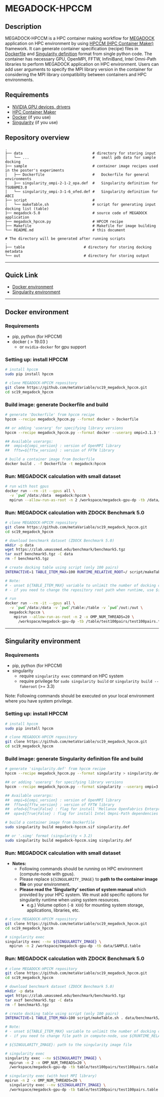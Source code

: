 # MEGADOCK-HPCCM

## Description

MEGADOCK-HPCCM is a HPC container making workflow for [MEGADOCK](https://github.com/akiyamalab/MEGADOCK) application on HPC environment by using [HPCCM (HPC Container Maker)](https://github.com/NVIDIA/hpc-container-maker/) framework. It can generate container specification (recipe) files in [Dockerfile](https://docs.docker.com/engine/reference/builder/) and [Singularity definition](https://sylabs.io/guides/3.3/user-guide/definition_files.html) format from single python code.
The container has necessary GPU, OpenMPI, FFTW, InfiniBand, Intel Omni-Path libraries to perform MEGADOCK application on HPC environment. Users can add user arguments to specify the MPI library version in the container for considering the MPI library compatibility between containers and HPC environments.


## Requirements

- [NVIDIA GPU devices, drivers](https://www.nvidia.com/)
- [HPC Container Maker](https://github.com/NVIDIA/hpc-container-maker/)
- [Docker](https://www.docker.com/) (if you use)
- [Singularity](https://sylabs.io/) (if you use)

## Repository overview
```
.
├── data                                # directory for storing input
│   └── ...                             #   small pdb data for sample docking
├── sample                              # container image recipes used in the poster's experiments
│   ├── Dockerfile                      #   Dockerfile for general environments
│   ├── singularity_ompi-2-1-2_opa.def  #   Singularity definition for TSUBAME3.0
│   └── singularity_ompi-3-1-6_ofed.def #   Singularity definition for ABCI
├── script                              # 
|   └── makeTable.sh                    # script for generating input docking list (table)
├── megadock-5.0                        # source code of MEGADOCK application
├── megadock_hpccm.py                   # HPCCM recipe
├── Makefile                            # Makefile for image building
└── README.md                           # this document

# The directory will be generated after running scripts
.
├── table                           # directory for storing docking metadata
└── out                             # directory for storing output
```

----

## Quick Link

- [Docker environment](#Docker-environment)
- [Singularity environment](#Singularity-environment)

----

## Docker environment

### Requirements

- pip, python (for HPCCM)
- docker ( > 19.03 )
  - or `nvidia-docker` for gpu support

### Setting up: install HPCCM

```sh
# install hpccm
sudo pip install hpccm

# clone MEGADOCK-HPCCM repository
git clone https://github.com/metaVariable/sc19_megadock_hpccm.git
cd sc19_megadock_hpccm
```

### Build image: generate Dockerfile and build

``` sh
# generate 'Dockerfile' from hpccm recipe
hpccm --recipe megadock_hpccm.py --format docker > Dockerfile

## or adding 'userarg' for specifying library versions
hpccm --recipe megadock_hpccm.py --format docker --userarg ompi=3.1.3 fftw=3.3.8 > Dockerfile

## Available userargs:
##  ompi=${ompi_version} : version of OpenMPI library
##  fftw=${fftw_version} : version of FFTW library

# build a container image from Dockerfile
docker build . -f Dockerfile -t megadock:hpccm
```

### Run: MEGADOCK calculation with small dataset

```sh
# run with host gpus
docker run --rm -it --gpus all \
  -v `pwd`/data:/data  megadock:hpccm \
  mpirun --allow-run-as-root -n 2 /workspace/megadock-gpu-dp -tb /data/SAMPLE.table
```

### Run: MEGADOCK calculation with ZDOCK Benchmark 5.0

```sh
# clone MEGADOCK-HPCCM repository
git clone https://github.com/metaVariable/sc19_megadock_hpccm.git
cd sc19_megadock_hpccm

# download benchmark dataset (ZDOCK Benchmark 5.0)
mkdir -p data
wget https://zlab.umassmed.edu/benchmark/benchmark5.tgz
tar xvzf benchmark5.tgz -C data
rm -f benchmark5.tgz

# create docking table using script (only 100 pairs)
INTERACTIVE=1 TABLE_ITEM_MAX=100 RUNTIME_RELATIVE_ROOT=/ script/makeTable.sh . data/benchmark5/structures/ \*_r_b.pdb \*_l_b.pdb test100pairs

# Note: 
# - unset ${TABLE_ITEM_MAX} variable to unlimit the number of docking calculations (all-to-all)
# - if you need to change the repository root path when runtime, use ${RUNTIME_RELATIVE_ROOT} to modify path in generating the table.

# run
docker run --rm -it --gpus all \
  -v `pwd`/data:/data -v `pwd`/table:/table -v `pwd`/out:/out \
  megadock:hpccm \
    mpirun --allow-run-as-root -n 2 -x OMP_NUM_THREADS=20 \
      /workspace/megadock-gpu-dp -tb /table/test100pairs/test100pairs.table
```

----

## Singularity environment

### Requirements

- pip, python (for HPCCM)
- singularity
  - require `singularity exec` command on HPC system
  - require privilege for `sudo singularity build` or `singularity build --fakeroot` (>= 3.3)

Note: Following commands should be executed on your local environment where you have system privilege.

### Setting up: install HPCCM

```sh
# install hpccm
sudo pip install hpccm

# clone MEGADOCK-HPCCM repository
git clone https://github.com/metaVariable/sc19_megadock_hpccm.git
cd sc19_megadock_hpccm
```

### Build image: generate Singularity definition file and build

``` sh
# generate 'singularity.def' from hpccm recipe
hpccm --recipe megadock_hpccm.py --format singularity > singularity.def

## or adding 'userarg' for specifying library versions
hpccm --recipe megadock_hpccm.py --format singularity --userarg ompi=3.1.3 fftw=3.3.8 ofed=True > singularity.def

## Available userargs:
##  ompi=${ompi_version} : version of OpenMPI library
##  fftw=${fftw_version} : version of FFTW library
##  ofed=${True|False} : flag for install 'Mellanox OpenFabrics Enterprise Distribution for Linux'
##  opa=${True|False} : flag for install Intel Ompni-Path dependencies

# build a container image from Dockerfile
sudo singularity build megadock-hpccm.sif singularity.def

## or '.simg' format (singularity < 3.2)
sudo singularity build megadock-hpccm.simg singularity.def
```

### Run: MEGADOCK calculation with small dataset

- **Notes:**
  - Following commands should be running on HPC environment (compute-node with gpus).
  - Please replace `${SINGULARITY_IMAGE}` to **path to the container image file** on your environment.
  - **Please read the 'Singularity' section of system manual** which provided by your HPC system. We must add specific options for singularity runtime when using system resources.
    - e.g.) Volume option (`-B XXX`) for mounting system storage, applications, libraries, etc.

```sh
# clone MEGADOCK-HPCCM repository
git clone https://github.com/metaVariable/sc19_megadock_hpccm.git
cd sc19_megadock_hpccm

# singularity exec 
singularity exec --nv ${SINGULARITY_IMAGE} \
  mpirun -n 2 /workspace/megadock-gpu-dp -tb data/SAMPLE.table
```

### Run: MEGADOCK calculation with ZDOCK Benchmark 5.0

```sh
# clone MEGADOCK-HPCCM repository
git clone https://github.com/metaVariable/sc19_megadock_hpccm.git
cd sc19_megadock_hpccm

# download benchmark dataset (ZDOCK Benchmark 5.0)
mkdir -p data
wget https://zlab.umassmed.edu/benchmark/benchmark5.tgz
tar xvzf benchmark5.tgz -C data
rm -f benchmark5.tgz

# create docking table using script (only 100 pairs)
INTERACTIVE=1 TABLE_ITEM_MAX=100 script/makeTable.sh . data/benchmark5/structures/ \*_r_b.pdb \*_l_b.pdb test100pairs

# Note: 
# - unset ${TABLE_ITEM_MAX} variable to unlimit the number of docking calculations (all-to-all)
# - if you need to change file path in compute-node, use ${RUNTIME_RELATIVE_ROOT} to modify path in generating the table.

# ${SINGULARITY_IMAGE}: path to the singularity image file

# singularity exec 
singularity exec --nv ${SINGULARITY_IMAGE} \
  mpirun -n 2 -x OMP_NUM_THREADS=20 \
  /workspace/megadock-gpu-dp -tb table/test100pairs/test100pairs.table

# singularity exec (with host MPI library)
mpirun -n 2 -x OMP_NUM_THREADS=20 \
  singularity exec --nv ${SINGULARITY_IMAGE} \
  /workspace/megadock-gpu-dp -tb table/test100pairs/test100pairs.table
```
